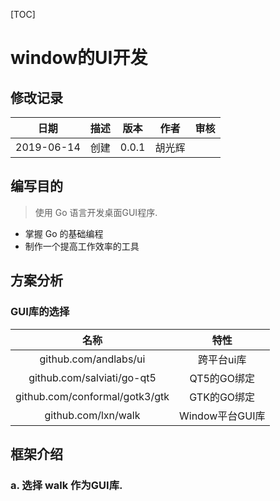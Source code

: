 [TOC]

# window的UI开发

## 修改记录

|    日期    | 描述 | 版本  |  作者  | 审核 |
| :--------: | :--: | :---: | :----: | :--: |
| 2019-06-14 | 创建 | 0.0.1 | 胡光辉 |      |

## 编写目的

> 使用 Go 语言开发桌面GUI程序.

- 掌握 Go 的基础编程
- 制作一个提高工作效率的工具

## 方案分析

### GUI库的选择

|              名称              |      特性       |
| :----------------------------: | :-------------: |
|     github.com/andlabs/ui      |   跨平台ui库    |
|   github.com/salviati/go-qt5   |   QT5的GO绑定   |
| github.com/conformal/gotk3/gtk |   GTK的GO绑定   |
|      github.com/lxn/walk       | Window平台GUI库 |

## 框架介绍

### a. 选择 walk 作为GUI库.

